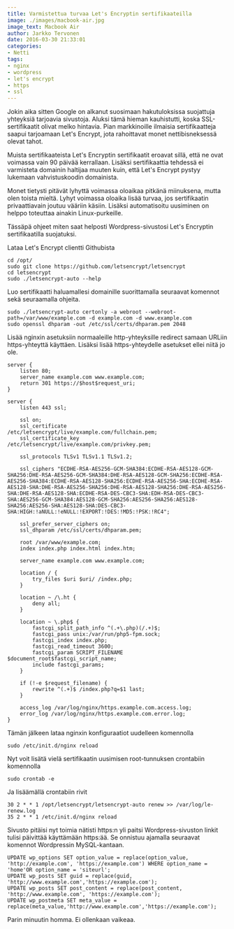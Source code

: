```yaml
---
title: Varmistettua turvaa Let's Encryptin sertifikaateilla
image: ./images/macbook-air.jpg
image_text: Macbook Air
author: Jarkko Tervonen
date: 2016-03-30 21:33:01
categories:
- Netti
tags:
- nginx
- wordpress
- let's encrypt
- https
- ssl
---
```

Jokin aika sitten Google on alkanut suosimaan hakutuloksissa suojattuja yhteyksiä tarjoavia sivustoja. Aluksi tämä hieman kauhistutti, koska SSL-sertifikaatit olivat melko hintavia. Pian markkinoille ilmaisia sertifikaatteja saapui tarjoamaan Let's Encrypt, jota rahoittavat monet nettibisneksessä olevat tahot.

Muista sertifikaateista Let's Encryptin sertifikaatit eroavat sillä, että ne ovat voimassa vain 90 päivää kerrallaan. Lisäksi sertifikaattia tehdessä ei varmisteta domainin haltijaa muuten kuin, että Let's Encrypt pystyy lukemaan vahvistuskoodin domainista.

Monet tietysti pitävät lyhyttä voimassa oloaikaa pitkänä miinuksena, mutta olen toista mieltä. Lyhyt voimassa oloaika lisää turvaa, jos sertifikaatin privaattiavain joutuu vääriin käsiin. Lisäksi automatisoitu uusiminen on helppo toteuttaa ainakin Linux-purkeille.

Tässäpä ohjeet miten saat helposti Wordpress-sivustosi Let's Encryptin sertifikaatilla suojatuksi.

Lataa Let's Encrypt clientti Githubista

```
cd /opt/
sudo git clone https://github.com/letsencrypt/letsencrypt
cd letsencrypt
sudo ./letsencrypt-auto --help
```

Luo sertifikaatti haluamallesi domainille suorittamalla seuraavat komennot sekä seuraamalla ohjeita.

```
sudo ./letsencrypt-auto certonly -a webroot --webroot-path=/var/www/example.com -d example.com -d www.example.com
sudo openssl dhparam -out /etc/ssl/certs/dhparam.pem 2048
```

Lisää nginxin asetuksiin normaaleille http-yhteyksille redirect samaan URLiin https-yhteyttä käyttäen. Lisäksi lisää https-yhteydelle asetukset ellei niitä jo ole.

```
server {
    listen 80;
    server_name example.com www.example.com;
    return 301 https://$host$request_uri;
}

server {
	listen 443 ssl;

	ssl on;
	ssl_certificate      /etc/letsencrypt/live/example.com/fullchain.pem;
	ssl_certificate_key  /etc/letsencrypt/live/example.com/privkey.pem;

	ssl_protocols TLSv1 TLSv1.1 TLSv1.2;

	ssl_ciphers "ECDHE-RSA-AES256-GCM-SHA384:ECDHE-RSA-AES128-GCM-SHA256:DHE-RSA-AES256-GCM-SHA384:DHE-RSA-AES128-GCM-SHA256:ECDHE-RSA-AES256-SHA384:ECDHE-RSA-AES128-SHA256:ECDHE-RSA-AES256-SHA:ECDHE-RSA-AES128-SHA:DHE-RSA-AES256-SHA256:DHE-RSA-AES128-SHA256:DHE-RSA-AES256-SHA:DHE-RSA-AES128-SHA:ECDHE-RSA-DES-CBC3-SHA:EDH-RSA-DES-CBC3-SHA:AES256-GCM-SHA384:AES128-GCM-SHA256:AES256-SHA256:AES128-SHA256:AES256-SHA:AES128-SHA:DES-CBC3-SHA:HIGH:!aNULL:!eNULL:!EXPORT:!DES:!MD5:!PSK:!RC4";

	ssl_prefer_server_ciphers on;
	ssl_dhparam /etc/ssl/certs/dhparam.pem;

	root /var/www/example.com;
	index index.php index.html index.htm;

	server_name example.com www.example.com;

	location / {
		try_files $uri $uri/ /index.php;
	}

	location ~ /\.ht {
		deny all;
	}

	location ~ \.php$ {
		fastcgi_split_path_info ^(.+\.php)(/.+)$;
		fastcgi_pass unix:/var/run/php5-fpm.sock;
		fastcgi_index index.php;
		fastcgi_read_timeout 3600;
		fastcgi_param SCRIPT_FILENAME $document_root$fastcgi_script_name;
		include fastcgi_params;
	}

	if (!-e $request_filename) {
		rewrite ^(.+)$ /index.php?q=$1 last;
	}

	access_log /var/log/nginx/https.example.com.access.log;
	error_log /var/log/nginx/https.example.com.error.log;
}
```

Tämän jälkeen lataa nginxin konfiguraatiot uudelleen komennolla

```
sudo /etc/init.d/nginx reload
```

Nyt voit lisätä vielä sertifikaatin uusimisen root-tunnuksen crontabiin komennolla

```
sudo crontab -e
```

Ja lisäämällä crontabiin rivit

```
30 2 * * 1 /opt/letsencrypt/letsencrypt-auto renew >> /var/log/le-renew.log
35 2 * * 1 /etc/init.d/nginx reload
```

Sivusto pitäisi nyt toimia nätisti https:n yli paitsi Wordpress-sivuston linkit tulisi päivittää käyttämään https:ää. Se onnistuu ajamalla seuraavat komennot Wordpressin MySQL-kantaan.

```
UPDATE wp_options SET option_value = replace(option_value, 'http://example.com', 'https://example.com') WHERE option_name = 'home'OR option_name = 'siteurl';
UPDATE wp_posts SET guid = replace(guid, 'http://www.example.com','https://example.com');
UPDATE wp_posts SET post_content = replace(post_content, 'http://www.example.com', 'https://example.com');
UPDATE wp_postmeta SET meta_value = replace(meta_value,'http://www.example.com','https://example.com');
```

Parin minuutin homma. Ei ollenkaan vaikeaa.

